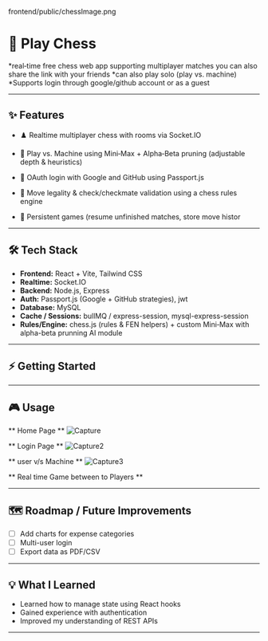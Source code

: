 frontend/public/chessImage.png
# 🚀 Play Chess

*real‑time free chess web app supporting multiplayer matches you can also share the link with your friends
*can also play solo (play vs. machine)
*Supports login through google/github account or as a guest

---


## ✨ Features

* ♟️ Realtime multiplayer chess with rooms via Socket.IO

* 🤖 Play vs. Machine using Mini‑Max + Alpha‑Beta pruning (adjustable depth & heuristics)
 
* 🔐 OAuth login with Google and GitHub using Passport.js

* 🧠 Move legality & check/checkmate validation using a chess rules engine

* 💾 Persistent games (resume unfinished matches, store move histor

---

## 🛠 Tech Stack

* **Frontend:** React + Vite, Tailwind CSS
* **Realtime:** Socket.IO
* **Backend:** Node.js, Express
* **Auth:** Passport.js (Google + GitHub strategies), jwt
* **Database:** MySQL
* **Cache / Sessions:** bullMQ / express-session, mysql-express-session
* **Rules/Engine:** chess.js (rules & FEN helpers) + custom Mini‑Max with alpha-beta prunning AI module

---

## ⚡ Getting Started

---

## 🎮 Usage
** Home Page **
![Capture](https://github.com/user-attachments/assets/9a7a7a92-7b21-4ad3-b046-56c073ba191b)

** Login Page **
![Capture2](https://github.com/user-attachments/assets/97bc48dc-3970-4747-ae73-58ec002fa70e)

** user v/s Machine **
![Capture3](https://github.com/user-attachments/assets/b94bceb0-e0af-4ec0-bfa4-f5b6c17cff7c)

** Real time Game between to Players **


---

## 🗺 Roadmap / Future Improvements

* [ ] Add charts for expense categories
* [ ] Multi-user login
* [ ] Export data as PDF/CSV

---

## 💡 What I Learned

* Learned how to manage state using React hooks
* Gained experience with authentication 
* Improved my understanding of REST APIs

---

